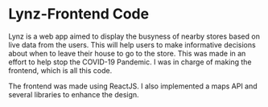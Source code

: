 # Lynz-Frontend Code
Lynz is a web app aimed to display the busyness of nearby stores based on live data from the users. This will help users to make informative decisions about when to leave their house to go to the store. This was made in an effort to help stop the COVID-19 Pandemic. I was in charge of making the frontend, which is all this code. 

The frontend was made using ReactJS. I also implemented a maps API and several libraries to enhance the design. 
